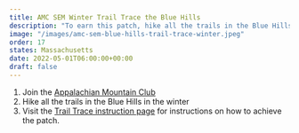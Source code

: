 ```yaml
---
title: AMC SEM Winter Trail Trace the Blue Hills 
description: "To earn this patch, hike all the trails in the Blue Hills in the winter."
image: "/images/amc-sem-blue-hills-trail-trace-winter.jpeg"
order: 17
states: Massachusetts
date: 2022-05-01T06:00:00+00:00
draft: false
---
```

1. Join the <a href="https://www.outdoors.org/get-involved/become-a-member/?chapter=SE&campaign=7012J000001R5F3QAK" target="_blank">Appalachian Mountain Club</a>
2. Hike all the trails in the Blue Hills in the winter
3. Visit the <a href="https://docs.google.com/document/d/12IK-uL_ZBAxpqT-7V2ZXvtG08Cz4ycKh/edit">Trail Trace instruction page</a> for instructions on how to achieve the patch.
